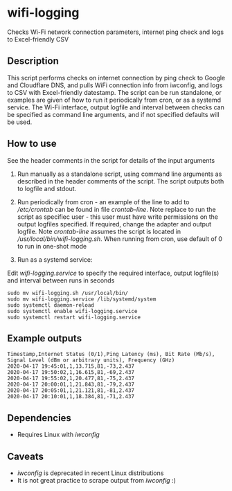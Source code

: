 # wifi-logging
Checks Wi-Fi network connection parameters, internet ping check and logs to Excel-friendly CSV

## Description

This script performs checks on internet connection by ping check to Google and Cloudflare DNS, and pulls WiFi connection info from iwconfig, and logs to CSV with Excel-friendly datestamp.  The script can be run standalone, or examples are given of how to run it periodically from cron, or as a systemd service.  The Wi-Fi interface, output logfile and interval between checks can be specified as command line arguments, and if not specified defaults will be used.

## How to use

See the header comments in the script for details of the input arguments

1. Run manually as a standalone script, using command line arguments as described in the header comments of the script. The script outputs both to logfile and stdout.

2. Run periodically from cron - an example of the line to add to _/etc/crontab_ can be found in file _crontab-line_.  Note replace _<user>_ to run the script as specifiec user - this user must have write permissions on the output logfiles specified.  If required, change the adapter and output logfile.  Note _crontab-line_ assumes the script is located in _/usr/local/bin/wifi-logging.sh_.  When running from cron, use default _<Wait between polls in seconds>_ of 0 to run in one-shot mode

3. Run as a systemd service:

Edit _wifi-logging.service_ to specify the required interface, output logfile(s) and interval between runs in seconds

```
sudo mv wifi-logging.sh /usr/local/bin/
sudo mv wifi-logging.service /lib/systemd/system
sudo systemctl daemon-reload
sudo systemctl enable wifi-logging.service 
sudo systemctl restart wifi-logging.service 
```

## Example outputs

```
Timestamp,Internet Status (0/1),Ping Latency (ms), Bit Rate (Mb/s), Signal Level (dBm or arbitrary units), Frequency (GHz)
2020-04-17 19:45:01,1,13.715,81,-73,2.437
2020-04-17 19:50:02,1,16.615,81,-69,2.437
2020-04-17 19:55:02,1,20.477,81,-75,2.437
2020-04-17 20:00:01,1,21.843,81,-79,2.437
2020-04-17 20:05:01,1,21.121,81,-81,2.437
2020-04-17 20:10:01,1,18.384,81,-71,2.437

```
## Dependencies

- Requires Linux with _iwconfig_

## Caveats 
- _iwconfig_ is deprecated in recent Linux distributions
- It is not great practice to scrape output from _iwconfig_ :)

